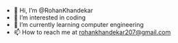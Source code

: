 - 👋 Hi, I’m @RohanKhandekar
- 👀 I’m interested in coding
- 🌱 I’m currently learning computer engineering
- 📫 How to reach me at rohankhandekar207@gmail.com

<!---
RohanKhandekara/RohanKhandekara is a ✨ special ✨ repository because its `README.md` (this file) appears on your GitHub profile.
You can click the Preview link to take a look at your changes.
--->
